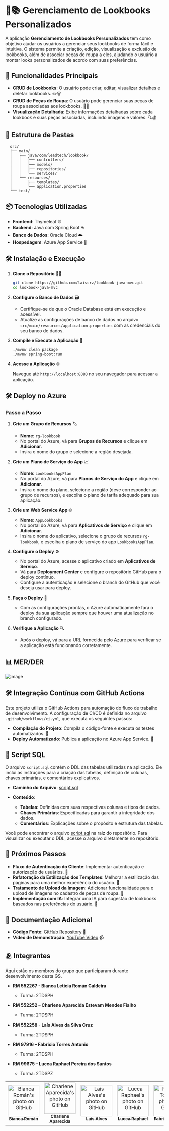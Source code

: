 # 👗📚 Gerenciamento de Lookbooks Personalizados

A aplicação **Gerenciamento de Lookbooks Personalizados** tem como objetivo ajudar os usuários a gerenciar seus lookbooks de forma fácil e intuitiva. O sistema permite a criação, edição, visualização e exclusão de lookbooks, além de associar peças de roupa a eles, ajudando o usuário a montar looks personalizados de acordo com suas preferências.

## 🚀 Funcionalidades Principais

- **CRUD de Lookbooks**: O usuário pode criar, editar, visualizar detalhes e deletar lookbooks. ✏️🗑️
- **CRUD de Peças de Roupa**: O usuário pode gerenciar suas peças de roupa associadas aos lookbooks. 👕👖
- **Visualização Detalhada**: Exibe informações detalhadas sobre cada lookbook e suas peças associadas, incluindo imagens e valores. 🔍💰

## 📂 Estrutura de Pastas
```tree
  src/
  ├── main/
  │   ├── java/com/leadtech/lookbook/
  │   │   ├── controllers/
  │   │   ├── models/
  │   │   ├── repositories/
  │   │   └── services/
  │   └── resources/
  │       ├── templates/
  │       └── application.properties
  └── test/
```

## 📦 Tecnologias Utilizadas

- **Frontend**: Thymeleaf 🌐
- **Backend**: Java com Spring Boot ☕️
- **Banco de Dados**: Oracle Cloud ☁️
- **Hospedagem**: Azure App Service 🌟

## 🛠️ Instalação e Execução

1. **Clone o Repositório** 🧑‍💻

   ```bash
   git clone https://github.com/laiscrz/lookbook-java-mvc.git
   cd lookbook-java-mvc
   ```

2. **Configure o Banco de Dados** 🗃️

   - Certifique-se de que o Oracle Database está em execução e acessível.
   - Atualize as configurações de banco de dados no arquivo `src/main/resources/application.properties` com as credenciais do seu banco de dados.

3. **Compile e Execute a Aplicação** 🚀

   ```bash
   ./mvnw clean package
   ./mvnw spring-boot:run
   ```

4. **Acesse a Aplicação** 🌐

   Navegue até `http://localhost:8080` no seu navegador para acessar a aplicação.

## 🛠️ Deploy no Azure

### Passo a Passo

1. **Crie um Grupo de Recursos** 🏷️
   
   - **Nome**: `rg-lookbook`
   - No portal do Azure, vá para **Grupos de Recursos** e clique em **Adicionar**.
   - Insira o nome do grupo e selecione a região desejada.

2. **Crie um Plano de Serviço do App** 📈

   - **Nome**: `LookbooksAppPlan`
   - No portal do Azure, vá para **Planos de Serviço do App** e clique em **Adicionar**.
   - Insira o nome do plano, selecione a região (deve corresponder ao grupo de recursos), e escolha o plano de tarifa adequado para sua aplicação.

3. **Crie um Web Service App** 🌐

   - **Nome**: `AppLookbooks`
   - No portal do Azure, vá para **Aplicativos de Serviço** e clique em **Adicionar**.
   - Insira o nome do aplicativo, selecione o grupo de recursos `rg-lookbook`, e escolha o plano de serviço do app `LookbooksAppPlan`.

4. **Configure o Deploy** ⚙️

   - No portal do Azure, acesse o aplicativo criado em **Aplicativos de Serviço**.
   - Vá para **Deployment Center** e configure o repositório GitHub para o deploy contínuo.
   - Configure a autenticação e selecione o branch do GitHub que você deseja usar para deploy.

5. **Faça o Deploy** 🚀

   - Com as configurações prontas, o Azure automaticamente fará o deploy da sua aplicação sempre que houver uma atualização no branch configurado.

6. **Verifique a Aplicação** 🔍

   - Após o deploy, vá para a URL fornecida pelo Azure para verificar se a aplicação está funcionando corretamente.

## 📊 MER/DER

![image](https://github.com/user-attachments/assets/94ffbde2-404f-4451-8abe-4633da84cf34)

## 🛠️ Integração Contínua com GitHub Actions

Este projeto utiliza o GitHub Actions para automação do fluxo de trabalho de desenvolvimento. A configuração de CI/CD é definida no arquivo `.github/workflows/ci.yml`, que executa os seguintes passos:

- **Compilação do Projeto**: Compila o código-fonte e executa os testes automatizados. 🧪
- **Deploy Automatizado**: Publica a aplicação no Azure App Service. 🚀

## 📄 Script SQL

O arquivo `script.sql` contém o DDL das tabelas utilizadas na aplicação. Ele inclui as instruções para a criação das tabelas, definição de colunas, chaves primárias, e comentários explicativos.

- **Caminho do Arquivo**: [script.sql](script.sql)
- **Conteúdo**: 

  - **Tabelas**: Definidas com suas respectivas colunas e tipos de dados.
  - **Chaves Primárias**: Especificadas para garantir a integridade dos dados.
  - **Comentários**: Explicações sobre o propósito e estrutura das tabelas.

Você pode encontrar o arquivo [script.sql](script.sql) na raiz do repositório. Para visualizar ou executar o DDL, acesse o arquivo diretamente no repositório.

## 📝 Próximos Passos

- **Fluxo de Autenticação do Cliente**: Implementar autenticação e autorização de usuários. 🔐
- **Refatoração da Estilização dos Templates**: Melhorar a estilização das páginas para uma melhor experiência do usuário. 🎨
- **Tratamento de Upload da Imagem**: Adicionar funcionalidade para o upload de imagens no cadastro de peças de roupa. 📸
- **Implementação com IA**: Integrar uma IA para sugestão de lookbooks baseados nas preferências do usuário. 🤖

## 📄 Documentação Adicional

- **Código Fonte**: [GitHub Repository](https://github.com/seu-usuario/gerenciamento-lookbooks) 📁
- **Vídeo de Demonstração**: [YouTube Video](https://www.youtube.com/link-para-o-video) 📹

## 🫂 Integrantes

Aqui estão os membros do grupo que participaram durante desenvolvimento desta GS.

* **RM 552267 - Bianca Leticia Román Caldeira**
  - Turma: 2TDSPH
    
* **RM 552252 – Charlene Aparecida Estevam Mendes Fialho**
  - Turma: 2TDSPH

* **RM 552258 - Laís Alves da Silva Cruz**
  - Turma: 2TDSPH

* **RM 97916 – Fabricio Torres Antonio**
  - Turma: 2TDSPH

* **RM 99675 – Lucca Raphael Pereira dos Santos**
  - Turma: 2TDSPZ

<table>
  <tr>
        <td align="center">
      <a href="https://github.com/biancaroman">
        <img src="https://avatars.githubusercontent.com/u/128830935?v=4" width="100px;" border-radius='50%' alt="Bianca Román's photo on GitHub"/><br>
        <sub>
          <b>Bianca Román</b>
        </sub>
      </a>
    </td>
    <td align="center">
      <a href="https://github.com/charlenefialho">
        <img src="https://avatars.githubusercontent.com/u/94643076?v=4" width="100px;" border-radius='50%' alt="Charlene Aparecida's photo on GitHub"/><br>
        <sub>
          <b>Charlene Aparecida</b>
        </sub>
      </a>
    </td>
    <td align="center">
      <a href="https://github.com/laiscrz">
        <img src="https://avatars.githubusercontent.com/u/133046134?v=4" width="100px;" alt="Lais Alves's photo on GitHub"/><br>
        <sub>
          <b>Lais Alves</b>
        </sub>
      </a>
    </td>
    <td align="center">
      <a href="https://github.com/LuccaRaphael">
        <img src="https://avatars.githubusercontent.com/u/127765063?v=4" width="100px;" border-radius='50%' alt="Lucca Raphael's photo on GitHub"/><br>
        <sub>
          <b>Lucca Raphael</b>
        </sub>
      </a>
    </td>
     <td align="center">
      <a href="https://github.com/Fabs0602">
        <img src="https://avatars.githubusercontent.com/u/111320639?v=4" width="100px;" border-radius='50%' alt="Fabricio Torres's photo on GitHub"/><br>
        <sub>
          <b>Fabricio Torres</b>
        </sub>
      </a>
    </td>
  </tr>
</table>

